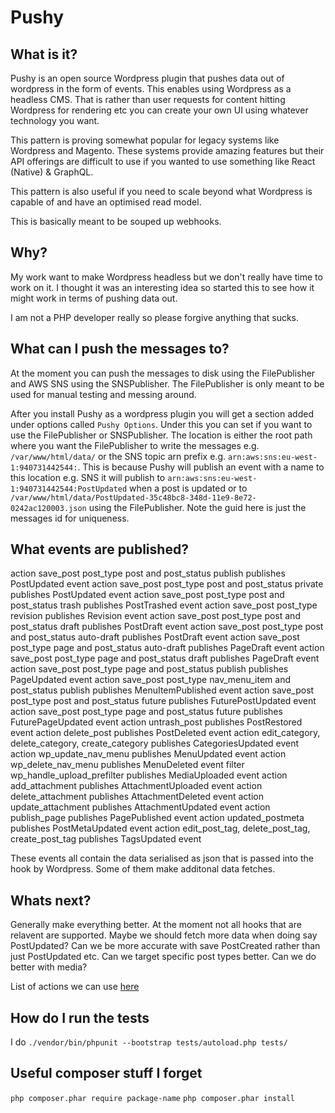 # Pushy

## What is it?

Pushy is an open source Wordpress plugin that pushes data out of wordpress in the form of events. This enables using Wordpress as a headless CMS. That is rather than user requests for content hitting Wordpress for rendering etc you can create your own UI using whatever technology you want.

This pattern is proving somewhat popular for legacy systems like Wordpress and Magento. These systems provide amazing features but their API offerings are difficult to use if you wanted to use something like React (Native) & GraphQL.

This pattern is also useful if you need to scale beyond what Wordpress is capable of and have an optimised read model.

This is basically meant to be souped up webhooks.

## Why?

My work want to make Wordpress headless but we don't really have time to work on it. I thought it was an interesting idea so started this to see how it might work in terms of pushing data out.

I am not a PHP developer really so please forgive anything that sucks.

## What can I push the messages to?

At the moment you can push the messages to disk using the FilePublisher and AWS SNS using the SNSPublisher. The FilePublisher is only meant to be used for manual testing and messing around.

After you install Pushy as a wordpress plugin you will get a section added under options called `Pushy Options`. Under this you can set if you want to use the FilePublisher or SNSPublisher. The location is either the root path where you want the FilePublisher to write the messages e.g. `/var/www/html/data/` or the SNS topic arn prefix e.g. `arn:aws:sns:eu-west-1:940731442544:`. This is because Pushy will publish an event with a name to this location e.g. SNS it will publish to `arn:aws:sns:eu-west-1:940731442544:PostUpdated` when a post is updated or to `/var/www/html/data/PostUpdated-35c48bc8-348d-11e9-8e72-0242ac120003.json` using the FilePublisher. Note the guid here is just the messages id for uniqueness.

## What events are published?

action save_post post_type post and post_status publish publishes PostUpdated event
action save_post post_type post and post_status private publishes PostUpdated event
action save_post post_type post and post_status trash publishes PostTrashed event
action save_post post_type revision publishes Revision event
action save_post post_type post and post_status draft publishes PostDraft event
action save_post post_type post and post_status auto-draft publishes PostDraft event
action save_post post_type page and post_status auto-draft publishes PageDraft event
action save_post post_type page and post_status draft publishes PageDraft event
action save_post post_type page and post_status publish publishes PageUpdated event
action save_post post_type nav_menu_item and post_status publish publishes MenuItemPublished event
action save_post post_type post and post_status future publishes FuturePostUpdated event
action save_post post_type page and post_status future publishes FuturePageUpdated event
action untrash_post publishes PostRestored event
action delete_post publishes PostDeleted event
action edit_category, delete_category, create_category publishes CategoriesUpdated event
action wp_update_nav_menu publishes MenuUpdated event
action wp_delete_nav_menu publishes MenuDeleted event
filter wp_handle_upload_prefilter publishes MediaUploaded event
action add_attachment publishes AttachmentUploaded event
action delete_attachment publishes AttachmentDeleted event
action update_attachment publishes AttachmentUpdated event
action publish_page publishes PagePublished event
action updated_postmeta publishes PostMetaUpdated event
action edit_post_tag, delete_post_tag, create_post_tag publishes TagsUpdated event

These events all contain the data serialised as json that is passed into the hook by Wordpress. Some of them make additonal data fetches.

## Whats next?

Generally make everything better. At the moment not all hooks that are relavent are supported. Maybe we should fetch more data when doing say PostUpdated? Can we be more accurate with save PostCreated rather than just PostUpdated etc. Can we target specific post types better. Can we do better with media?

List of actions we can use [here](https://adambrown.info/p/wp_hooks/hook/actions)

## How do I run the tests

I do `./vendor/bin/phpunit --bootstrap tests/autoload.php tests/`

## Useful composer stuff I forget

`php composer.phar require package-name`
`php composer.phar install`